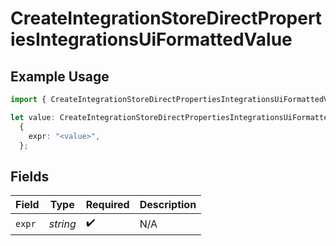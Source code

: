 # CreateIntegrationStoreDirectPropertiesIntegrationsUiFormattedValue

## Example Usage

```typescript
import { CreateIntegrationStoreDirectPropertiesIntegrationsUiFormattedValue } from "@vercel/sdk/models/createintegrationstoredirectop.js";

let value: CreateIntegrationStoreDirectPropertiesIntegrationsUiFormattedValue =
  {
    expr: "<value>",
  };
```

## Fields

| Field              | Type               | Required           | Description        |
| ------------------ | ------------------ | ------------------ | ------------------ |
| `expr`             | *string*           | :heavy_check_mark: | N/A                |